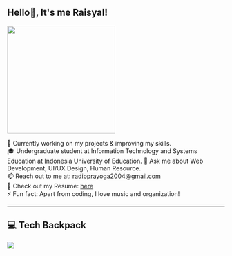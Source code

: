 ## Hello👋, It's me Raisyal!

<img src="https://media.giphy.com/media/zHO316FmyqmZi/giphy.gif" width="250">


🔭 Currently working on my projects & improving my skills.  
🎓 Undergraduate student at Information Technology and Systems Education at Indonesia University of Education. 
💬 Ask me about Web Development, UI/UX Design, Human Resource.  
📫 Reach out to me at: radipprayoga2004@gmail.com  
📄 Check out my Resume: [here](https://drive.google.com/file/d/1Skv3x0Bl_m_cVerVSl8ZFOkicreRZxlh/view?usp=sharing)  
⚡ Fun fact: Apart from coding, I love music and organization!  

---

## 💻 Tech Backpack  
 
<p align="left">
  <img src="https://skillicons.dev/icons?i=html,css,js,react,nextjs,tailwind,ts,npm,vscode,php,laravel,mysql,supabase,firebase,git,powershell,github,vercel,gcp,python,unity,figma,notion" />
</p>

